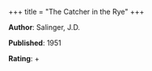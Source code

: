 +++
title = "The Catcher in the Rye"
+++



**Author**: Salinger, J.D.

**Published**: 1951

**Rating**: +